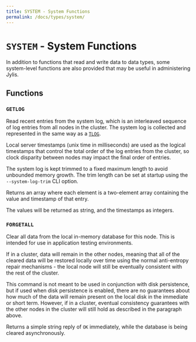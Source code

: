 ```yaml
---
title: SYSTEM - System Functions
permalink: /docs/types/system/
---
```


# `SYSTEM` - System Functions

In addition to functions that read and write data to data types, some system-level functions are also provided that may be useful in administering Jylis.

## Functions

### `GETLOG`

Read recent entries from the system log, which is an interleaved sequence of log entries from all nodes in the cluster. The system log is collected and represented in the same way as a [`TLOG`](../tlog).

Local server timestamps (unix time in milliseconds) are used as the logical timestamps that control the total order of the log entries from the cluster, so clock disparity between nodes may impact the final order of entries.

The system log is kept trimmed to a fixed maximum length to avoid unbounded memory growth. The trim length can be set at startup using the `--system-log-trim` CLI option.

Returns an array where each element is a two-element array containing the value and timestamp of that entry.

The values will be returned as string, and the timestamps as integers.

### `FORGETALL`

Clear all data from the local in-memory database for this node. This is intended for use in application testing environments.

If in a cluster, data will remain in the other nodes, meaning that all of the cleared data will be restored locally over time using the normal anti-entropy repair mechanisms - the local node will still be eventually consistent with the rest of the cluster.

This command is not meant to be used in conjunction with disk persistence, but if used when disk persistence is enabled, there are no guarantees about how much of the data will remain present on the local disk in the immediate or short term. However, if in a cluster, eventual consistency guarantees with the other nodes in the cluster will still hold as described in the paragraph above.

Returns a simple string reply of `OK` immediately, while the database is being cleared asynchronously.
